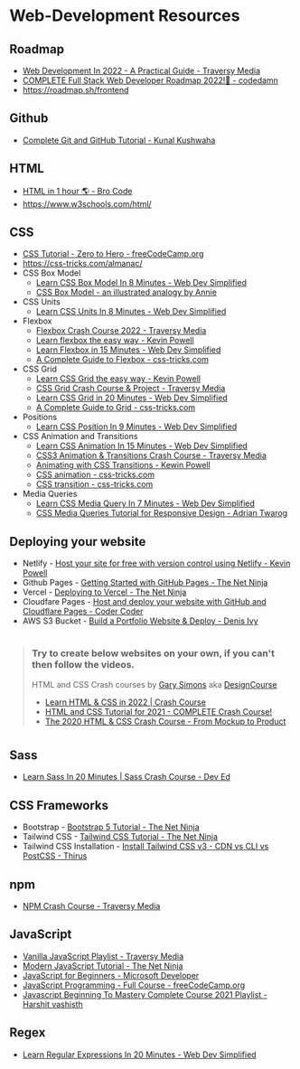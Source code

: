 # Web-Development Resources

## Roadmap
- [Web Development In 2022 - A Practical Guide - Traversy Media](https://www.youtube.com/watch?v=EqzUcMzfV1w)
- [COMPLETE Full Stack Web Developer Roadmap 2022!🚀 - codedamn](https://www.youtube.com/watch?v=SgVXmtMUjbI)
- https://roadmap.sh/frontend

## Github
- [Complete Git and GitHub Tutorial - Kunal Kushwaha](https://www.youtube.com/watch?v=apGV9Kg7ics)

## HTML
- [HTML in 1 hour 🌎 - Bro Code](https://www.youtube.com/watch?v=HD13eq_Pmp8)
- https://www.w3schools.com/html/


## CSS
- [CSS Tutorial - Zero to Hero - freeCodeCamp.org](https://www.youtube.com/watch?v=1Rs2ND1ryYc)
- https://css-tricks.com/almanac/
- CSS Box Model
    - [Learn CSS Box Model In 8 Minutes - Web Dev Simplified](https://www.youtube.com/watch?v=rIO5326FgPE)
    - [CSS Box Model - an illustrated analogy by Annie](https://twitter.com/anniebombanie_/status/1485600904720101380)
- CSS Units
    - [Learn CSS Units In 8 Minutes - Web Dev Simplified](https://www.youtube.com/watch?v=-GR52czEd-0)
- Flexbox
    - [Flexbox Crash Course 2022 - Traversy Media](https://www.youtube.com/watch?v=3YW65K6LcIA)
    - [Learn flexbox the easy way - Kevin Powell](https://www.youtube.com/watch?v=u044iM9xsWU)
    - [Learn Flexbox in 15 Minutes - Web Dev Simplified](https://www.youtube.com/watch?v=fYq5PXgSsbE)
    - [A Complete Guide to Flexbox - css-tricks.com](https://css-tricks.com/snippets/css/a-guide-to-flexbox/)
- CSS Grid
    - [Learn CSS Grid the easy way - Kevin Powell](https://www.youtube.com/watch?v=rg7Fvvl3taU)
    - [CSS Grid Crash Course & Project - Traversy Media](https://www.youtube.com/watch?v=0xMQfnTU6oo)
    - [Learn CSS Grid in 20 Minutes - Web Dev Simplified](https://www.youtube.com/watch?v=9zBsdzdE4sM)
    - [A Complete Guide to Grid - css-tricks.com](https://css-tricks.com/snippets/css/complete-guide-grid/)
- Positions
    - [Learn CSS Position In 9 Minutes - Web Dev Simplified](https://www.youtube.com/watch?v=jx5jmI0UlXU)
- CSS Animation and Transitions
    - [Learn CSS Animation In 15 Minutes - Web Dev Simplified](https://www.youtube.com/watch?v=YszONjKpgg4)
    - [CSS3 Animation & Transitions Crash Course - Traversy Media](https://www.youtube.com/watch?v=zHUpx90NerM)
    - [Animating with CSS Transitions - Kewin Powell](https://www.youtube.com/watch?v=Nloq6uzF8RQ)
    - [CSS animation - css-tricks.com](https://css-tricks.com/almanac/properties/a/animation/)
    - [CSS transition - css-tricks.com](https://css-tricks.com/almanac/properties/t/transition/)
- Media Queries
    - [Learn CSS Media Query In 7 Minutes - Web Dev Simplified](https://www.youtube.com/watch?v=yU7jJ3NbPdA)
    - [CSS Media Queries Tutorial for Responsive Design - Adrian Twarog](https://www.youtube.com/watch?v=j1AhSWFcZpg)


## Deploying your website
- Netlify - [Host your site for free with version control using Netlify - Kevin Powell](https://www.youtube.com/watch?v=i9qCmQ2EeUA)
- Github Pages - [Getting Started with GitHub Pages - The Net Ninja](https://www.youtube.com/watch?v=QyFcl_Fba-k)
- Vercel - [Deploying to Vercel - The Net Ninja](https://www.youtube.com/watch?v=_8wkKL0LKks)
- Cloudfare Pages - [Host and deploy your website with GitHub and Cloudflare Pages - Coder Coder](https://www.youtube.com/watch?v=MTc2CTYoszY)
- AWS S3 Bucket - [Build a Portfolio Website & Deploy - Denis Ivy](https://youtu.be/r_hYR53r61M?t=6922)

#

> ### Try to create below websites on your own, if you can't then follow the videos.
>
> HTML and CSS Crash courses by [Gary Simons](https://twitter.com/designcoursecom) aka [DesignCourse](https://www.youtube.com/channel/UCVyRiMvfUNMA1UPlDPzG5Ow)
> - [Learn HTML & CSS in 2022 | Crash Course](https://www.youtube.com/watch?v=gXLjWRteuWI)
> - [HTML and CSS Tutorial for 2021 - COMPLETE Crash Course!](https://www.youtube.com/watch?v=D-h8L5hgW-w)
> - [The 2020 HTML & CSS Crash Course - From Mockup to Product](https://www.youtube.com/watch?v=Ly6pm8UxZU4)
>

#

## Sass
- [Learn Sass In 20 Minutes | Sass Crash Course - Dev Ed](https://www.youtube.com/watch?v=Zz6eOVaaelI)


## CSS Frameworks
- Bootstrap - [Bootstrap 5 Tutorial - The Net Ninja](https://www.youtube.com/playlist?list=PL4cUxeGkcC9joIM91nLzd_qaH_AimmdAR)
- Tailwind CSS - [Tailwind CSS Tutorial - The Net Ninja](https://www.youtube.com/playlist?list=PL4cUxeGkcC9gpXORlEHjc5bgnIi5HEGhw)
- Tailwind CSS Installation - [Install Tailwind CSS v3 - CDN vs CLI vs PostCSS - Thirus](https://www.youtube.com/watch?v=h9Zun41-Ozc)


## npm
- [NPM Crash Course - Traversy Media](https://www.youtube.com/watch?v=jHDhaSSKmB0)


## JavaScript
- [Vanilla JavaScript Playlist - Traversy Media](https://www.youtube.com/playlist?list=PLillGF-RfqbbnEGy3ROiLWk7JMCuSyQtX)
- [Modern JavaScript Tutorial - The Net Ninja](https://www.youtube.com/playlist?list=PL4cUxeGkcC9haFPT7J25Q9GRB_ZkFrQAc)
- [JavaScript for Beginners - Microsoft Developer](https://www.youtube.com/playlist?list=PLlrxD0HtieHhW0NCG7M536uHGOtJ95Ut2)
- [JavaScript Programming - Full Course - freeCodeCamp.org](https://www.youtube.com/watch?v=jS4aFq5-91M)
- [Javascript Beginning To Mastery Complete Course 2021 Playlist - Harshit vashisth](https://www.youtube.com/playlist?list=PLwgFb6VsUj_n15Cg_y2ULKfsOR1XiQqPx)


## Regex
- [Learn Regular Expressions In 20 Minutes - Web Dev Simplified](https://www.youtube.com/watch?v=rhzKDrUiJVk)


